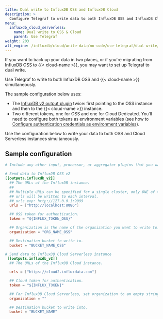 ```yaml
---
title: Dual write to InfluxDB OSS and InfluxDB Cloud
description: >
  Configure Telegraf to write data to both InfluxDB OSS and InfluxDB Cloud Serverless simultaneously.
menu:
  influxdb_cloud_serverless:
    name: Dual write to OSS & Cloud
    parent: Use Telegraf
weight: 203
alt_engine: /influxdb/cloud/write-data/no-code/use-telegraf/dual-write/
---
```


If you want to back up your data in two places, or if you're migrating from InfluxDB OSS to {{< cloud-name >}},
you may want to set up Telegraf to dual write.

Use Telegraf to write to both InfluxDB OSS and {{< cloud-name >}} simultaneously.

The sample configuration below uses:
  - The [InfluxDB v2 output plugin](https://github.com/influxdata/telegraf/tree/master/plugins/outputs/influxdb_v2) twice: first pointing to the OSS instance and then to the {{< cloud-name >}} instance.
  - Two different tokens, one for OSS and one for Cloud Dedicated. You'll need to configure both tokens as environment variables (see how to [Configure authentication credentials as environment variables](/influxdb/cloud-serverless/get-started/setup/?t=Telegraf)).

Use the configuration below to write your data to both OSS and Cloud Serverless instances simultaneously.

## Sample configuration

```toml
# Include any other input, processor, or aggregator plugins that you want to include in your configuration.

# Send data to InfluxDB OSS v2
[[outputs.influxdb_v2]]
  ## The URLs of the InfluxDB instance.
  ##
  ## Multiple URLs can be specified for a single cluster, only ONE of the
  ## urls will be written to each interval.
  ## urls exp: http://127.0.0.1:9999
  urls = ["http://localhost:8086"]

  ## OSS token for authentication.
  token = "${INFLUX_TOKEN_OSS}"

  ## Organization is the name of the organization you want to write to. It must already exist.
  organization = "ORG_NAME_OSS"

  ## Destination bucket to write to.
  bucket = "BUCKET_NAME_OSS"

# Send data to InfluxDB Cloud Serverless instance
 [[outputs.influxdb_v2]]
  ## The URLs of the InfluxDB Cloud instance.

  urls = ["https://cloud2.influxdata.com"]

  ## Cloud token for authentication.
  token = "${INFLUX_TOKEN}"

  ## For InfluxDB Cloud Serverless, set organization to an empty string.
  organization = ""

  ## Destination bucket to write into.
  bucket = "BUCKET_NAME"
  ```
